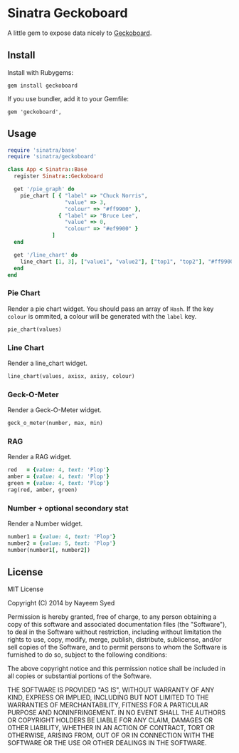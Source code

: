 # Sinatra Geckoboard

A little gem to expose data nicely to [Geckoboard](http://www.geckoboard.com/).

## Install

Install with Rubygems:

    gem install geckoboard

If you use bundler, add it to your Gemfile:

    gem 'geckoboard',

## Usage

```ruby
require 'sinatra/base'
require 'sinatra/geckoboard'

class App < Sinatra::Base
  register Sinatra::Geckoboard

  get '/pie_graph' do
    pie_chart [ { "label" => "Chuck Norris",
                  "value" => 3,
                  "colour" => "#ff9900" },
                { "label" => "Bruce Lee",
                  "value" => 0,
                  "colour" => "#ef9900" }
              ]
  end

  get '/line_chart' do
    line_chart [1, 3], ["value1", "value2"], ["top1", "top2"], "#ff9900"
  end
end
```

### Pie Chart

Render a pie chart widget. You should pass an array of `Hash`. If the key `colour` is ommited, a colour will be generated with the `label` key.

```ruby
pie_chart(values)
```

### Line Chart

Render a line_chart widget.

```ruby
line_chart(values, axisx, axisy, colour)
```

### Geck-O-Meter

Render a Geck-O-Meter widget.

```ruby
geck_o_meter(number, max, min)
```

### RAG

Render a RAG widget.

```ruby
red   = {value: 4, text: 'Plop'}
amber = {value: 4, text: 'Plop'}
green = {value: 4, text: 'Plop'}
rag(red, amber, green)
```

### Number + optional secondary stat

Render a Number widget.

```ruby
number1 = {value: 4, text: 'Plop'}
number2 = {value: 5, text: 'Plop'}
number(number1[, number2])
```

## License

MIT License

Copyright (C) 2014 by Nayeem Syed

Permission is hereby granted, free of charge, to any person obtaining a copy of this software and associated documentation files (the "Software"), to deal in the Software without restriction, including without limitation the rights to use, copy, modify, merge, publish, distribute, sublicense, and/or sell copies of the Software, and to permit persons to whom the Software is furnished to do so, subject to the following conditions:

The above copyright notice and this permission notice shall be included in all copies or substantial portions of the Software.

THE SOFTWARE IS PROVIDED "AS IS", WITHOUT WARRANTY OF ANY KIND, EXPRESS OR IMPLIED, INCLUDING BUT NOT LIMITED TO THE WARRANTIES OF MERCHANTABILITY, FITNESS FOR A PARTICULAR PURPOSE AND NONINFRINGEMENT. IN NO EVENT SHALL THE AUTHORS OR COPYRIGHT HOLDERS BE LIABLE FOR ANY CLAIM, DAMAGES OR OTHER LIABILITY, WHETHER IN AN ACTION OF CONTRACT, TORT OR OTHERWISE, ARISING FROM, OUT OF OR IN CONNECTION WITH THE SOFTWARE OR THE USE OR OTHER DEALINGS IN THE SOFTWARE.
